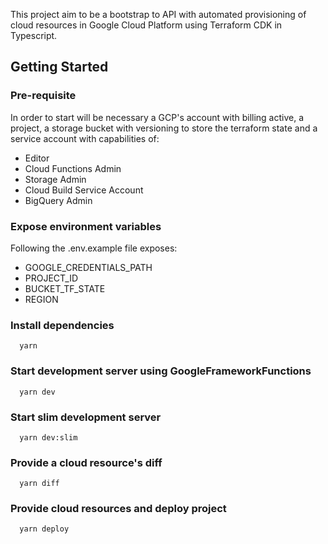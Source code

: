 This project aim to be a bootstrap to API with automated provisioning of cloud resources in Google Cloud Platform using Terraform CDK in Typescript.

## Getting Started

### Pre-requisite

In order to start will be necessary a GCP's account with billing active, a project, a storage bucket with versioning to store the terraform state and a service account with capabilities of:

- Editor
- Cloud Functions Admin
- Storage Admin
- Cloud Build Service Account
- BigQuery Admin

### Expose environment variables

Following the .env.example file exposes:

- GOOGLE_CREDENTIALS_PATH
- PROJECT_ID
- BUCKET_TF_STATE
- REGION

### Install dependencies

```
  yarn
```

### Start development server using GoogleFrameworkFunctions

```
  yarn dev
```

### Start slim development server

```
  yarn dev:slim
```

### Provide a cloud resource's diff

```
  yarn diff
```

### Provide cloud resources and deploy project

```
  yarn deploy
```
